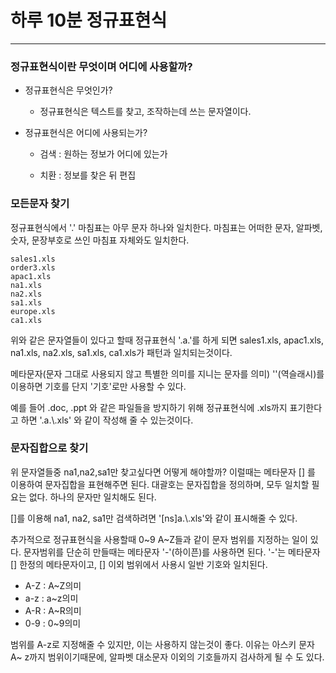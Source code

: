 하루 10분 정규표현식
===
***

### 정규표현식이란 무엇이며 어디에 사용할까?

- 정규표현식은 무엇인가?

  - 정규표현식은 텍스트를 찾고, 조작하는데 쓰는 문자열이다.

- 정규표현식은 어디에 사용되는가?

  - 검색 : 원하는 정보가 어디에 있는가
  
  - 치환 : 정보를 찾은 뒤 편집
 
### 모든문자 찾기

정규표현식에서 '.' 마침표는 아무 문자 하나와 일치한다. 마침표는 어떠한 문자, 알파벳, 숫자, 문장부호로 쓰인 마침표 자체와도 일치한다.

    sales1.xls
    order3.xls
    apac1.xls
    na1.xls
    na2.xls
    sa1.xls
    europe.xls
    ca1.xls

위와 같은 문자열들이 있다고 할때 정규표현식 '.a.'를 하게 되면 sales1.xls, apac1.xls, na1.xls, na2.xls, sa1.xls, ca1.xls가 패턴과 일치되는것이다.

메타문자(문자 그대로 사용되지 않고 특별한 의미를 지니는 문자를 의미) '\'(역슬래시)를 이용하면 기호를 단지 '기호'로만 사용할 수 있다.

예를 들어 .doc, .ppt 와 같은 파일들을 방지하기 위해 정규표현식에 .xls까지 표기한다고 하면 '.a.\\.xls' 와 같이 작성해 줄 수 있는것이다.

### 문자집합으로 찾기

위 문자열들중 na1,na2,sa1만 찾고싶다면 어떻게 해야할까? 이럴때는 메타문자 [] 를 이용하여 문자집합을 표현해주면 된다. 대괄호는 문자집합을 정의하며, 모두 일치할 필요는 없다. 하나의 문자만 일치해도 된다.

[]를 이용해 na1, na2, sa1만 검색하려면 '[ns]a.\\.xls'와 같이 표시해줄 수 있다.

추가적으로 정규표현식을 사용할때 0~9 A~Z들과 같이 문자 범위를 지정하는 일이 있다. 문자범위를 단순히 만들때는 메타문자 '-'(하이픈)를 사용하면 된다. '-'는 메타문자 [] 한정의 메타문자이고, [] 이외 범위에서 사용시 일반 기호와 일치된다.

  - A-Z : A~Z의미
  - a-z : a~z의미
  - A-R : A~R의미
  - 0-9 : 0~9의미
  
범위를 A-z로 지정해줄 수 있지만, 이는 사용하지 않는것이 좋다. 이유는 아스키 문자 A~ z까지 범위이기때문에, 알파벳 대소문자 이외의 기호들까지 검사하게 될 수 도 있다.